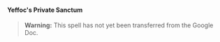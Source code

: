 #### Yeffoc's Private Sanctum
<!-- previously "Private Sanctum" -->
<!-- markdownlint-disable-next-line no-emphasis-as-heading -->

> **Warning:**
> This spell has not yet been transferred from the Google Doc.
